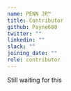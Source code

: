 ```yaml
---
name: PENN JR™
title: Contributor
github: Payne680
twitter: ""
linkedin: ""
slack: ""
joining_date: ""
role: contributor
---
```


Still waiting for this
